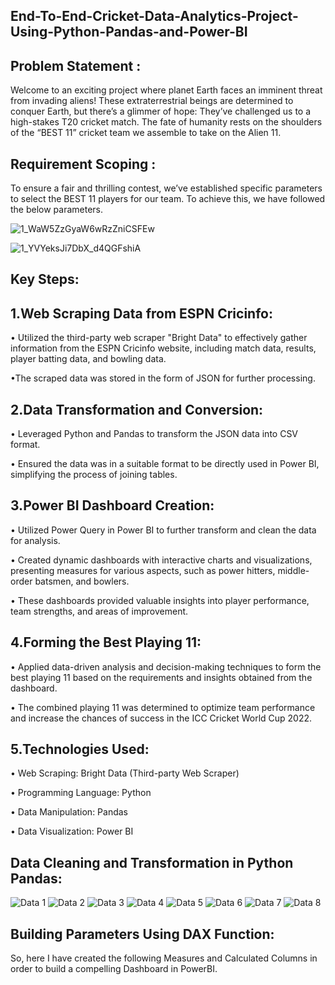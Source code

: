 ## End-To-End-Cricket-Data-Analytics-Project-Using-Python-Pandas-and-Power-BI
## Problem Statement :

Welcome to an exciting project where planet Earth faces an imminent threat from invading aliens! These extraterrestrial beings are determined to conquer Earth, but there’s a glimmer of hope: They’ve challenged us to a high-stakes T20 cricket match. The fate of humanity rests on the shoulders of the “BEST 11” cricket team we assemble to take on the Alien 11.

## Requirement Scoping :
To ensure a fair and thrilling contest, we’ve established specific parameters to select the BEST 11 players for our team. To achieve this, we have followed the below parameters.

![1_WaW5ZzGyaW6wRzZniCSFEw](https://github.com/Swapsonone10/End-To-End-Cricket-Data-Analytics-Project-Using-Python-Pandas-and-Power-BI/assets/106740366/739d001a-1aac-4c75-9198-6deb105581e8)

![1_YVYeksJi7DbX_d4QGFshiA](https://github.com/Swapsonone10/End-To-End-Cricket-Data-Analytics-Project-Using-Python-Pandas-and-Power-BI/assets/106740366/dfbbb3db-1b9b-476f-b719-2035e125c60b)

## Key Steps:
  ## 1.Web Scraping Data from ESPN Cricinfo:

  • Utilized the third-party web scraper "Bright Data" to effectively gather information from the ESPN Cricinfo website, including match data, results, player batting data, and bowling     data.
   
  •The scraped data was stored in the form of JSON for further processing.

## 2.Data Transformation and Conversion:

  • Leveraged Python and Pandas to transform the JSON data into CSV format.
  
  • Ensured the data was in a suitable format to be directly used in Power BI, simplifying the process of joining tables.

## 3.Power BI Dashboard Creation:

  • Utilized Power Query in Power BI to further transform and clean the data for analysis.
  
  • Created dynamic dashboards with interactive charts and visualizations, presenting measures for various aspects, such as power hitters, middle-order batsmen, and bowlers.

  • These dashboards provided valuable insights into player performance, team strengths, and areas of improvement.
    
## 4.Forming the Best Playing 11:

  • Applied data-driven analysis and decision-making techniques to form the best playing 11 based on the requirements and insights obtained from the dashboard.
  
  • The combined playing 11 was determined to optimize team performance and increase the chances of success in the ICC Cricket World Cup 2022.

## 5.Technologies Used:

  • Web Scraping: Bright Data (Third-party Web Scraper)
  
  • Programming Language: Python
  
  • Data Manipulation: Pandas
  
  • Data Visualization: Power BI

## Data Cleaning and Transformation in Python Pandas:

![Data 1](https://github.com/Swapsonone10/End-To-End-Cricket-Data-Analytics-Project-Using-Python-Pandas-and-Power-BI/assets/106740366/0d3b9a05-c39c-4e3e-bf57-67c34f39d04a)
![Data 2](https://github.com/Swapsonone10/End-To-End-Cricket-Data-Analytics-Project-Using-Python-Pandas-and-Power-BI/assets/106740366/c802d0c5-8a4a-4fea-a969-bb3dbf2b2a25)
![Data 3](https://github.com/Swapsonone10/End-To-End-Cricket-Data-Analytics-Project-Using-Python-Pandas-and-Power-BI/assets/106740366/a1e8de9a-8aee-45d6-a927-a22b584e6b96)
![Data 4](https://github.com/Swapsonone10/End-To-End-Cricket-Data-Analytics-Project-Using-Python-Pandas-and-Power-BI/assets/106740366/1913a030-08f4-4db5-96bd-b350350ddcf1)
![Data 5](https://github.com/Swapsonone10/End-To-End-Cricket-Data-Analytics-Project-Using-Python-Pandas-and-Power-BI/assets/106740366/abcfea63-0874-43f5-b478-6b6f4724c98b)
![Data 6](https://github.com/Swapsonone10/End-To-End-Cricket-Data-Analytics-Project-Using-Python-Pandas-and-Power-BI/assets/106740366/66083515-c082-4045-a7eb-c7de8e87532a)
![Data 7](https://github.com/Swapsonone10/End-To-End-Cricket-Data-Analytics-Project-Using-Python-Pandas-and-Power-BI/assets/106740366/a8040b9d-03fc-45a6-b6af-fa3ffcfb1df7)
![Data 8](https://github.com/Swapsonone10/End-To-End-Cricket-Data-Analytics-Project-Using-Python-Pandas-and-Power-BI/assets/106740366/c2cf4f5c-3dda-4c57-827a-9d4f57ac1ed3)

## Building Parameters Using DAX Function:
So, here I have created the following Measures and Calculated Columns in order to build a compelling Dashboard in PowerBI.

